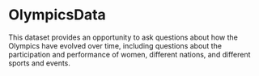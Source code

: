 # OlympicsData
This dataset provides an opportunity to ask questions about how the Olympics have evolved over time, including questions about the participation and performance of women, different nations, and different sports and events.
